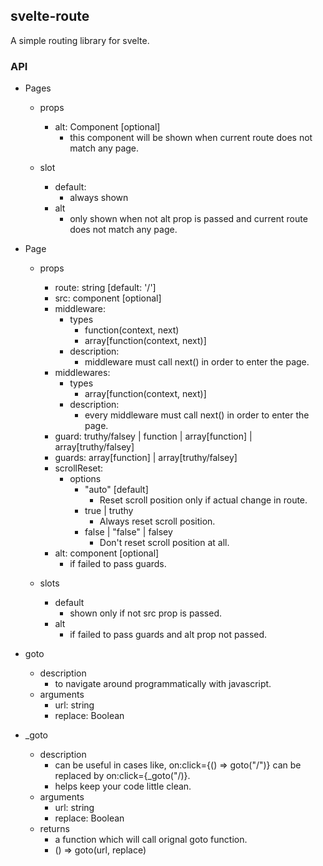 ## svelte-route

A simple routing library for svelte.

### API

- Pages
    - props
        - alt: Component [optional]
            - this component will be shown when current route does not match any page.

    - slot
        - default:
            - always shown
        - alt
            - only shown when not alt prop is passed and current route does not match any page.

- Page
    - props
        - route: string [default: '/']
        - src: component [optional]
        - middleware:
            - types
                - function(context, next)
                - array[function(context, next)]
            - description:
                - middleware must call next() in order to enter the page.
        - middlewares:
            - types
                - array[function(context, next)]
            - description:
                - every middleware must call next() in order to enter the page.
        - guard: truthy/falsey | function | array[function] | array[truthy/falsey]
        - guards: array[function] | array[truthy/falsey]
        - scrollReset:
            - options
                - "auto" [default]
                    - Reset scroll position only if actual change in route.
                - true | truthy
                    - Always reset scroll position.
                - false | "false" | falsey
                    - Don't reset scroll position at all.
        - alt: component [optional]
            - if failed to pass guards.

    - slots
        - default
            - shown only if not src prop is passed.
        - alt
            - if failed to pass guards and alt prop not passed.

- goto
    - description
        - to navigate around programmatically with javascript.
    - arguments
        - url: string
        - replace: Boolean
- _goto
    - description
        - can be useful in cases like, on:click={() => goto("/")} can be replaced by on:click={_goto("/)}.
        - helps keep your code little clean.
    - arguments
        - url: string
        - replace: Boolean
    - returns
        - a function which will call orignal goto function.
        - () => goto(url, replace)
